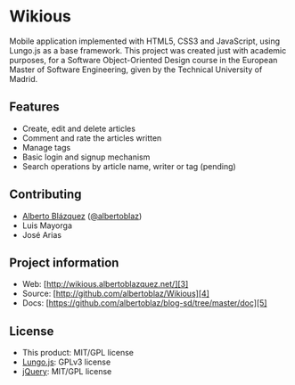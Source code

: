 # Wikious

Mobile application implemented with HTML5, CSS3 and JavaScript, using Lungo.js as a base framework.
This project was created just with academic purposes, for a Software Object-Oriented Design course in the European Master of Software Engineering, given by the Technical University of Madrid.


## Features

* Create, edit and delete articles
* Comment and rate the articles written
* Manage tags
* Basic login and signup mechanism
* Search operations by article name, writer or tag (pending)


## Contributing

* [Alberto Blázquez][1] ([@albertoblaz][2])
* Luis Mayorga
* José Arias


## Project information

* Web: [http://wikious.albertoblazquez.net/][3]
* Source: [http://github.com/albertoblaz/Wikious][4]
* Docs: [https://github.com/albertoblaz/blog-sd/tree/master/doc][5]


## License

* This product: MIT/GPL license
* [Lungo.js][6]: GPLv3 license
* [jQuery][7]: MIT/GPL license


[1]: http://albertoblazquez.net
[2]: https://twitter.com/albertoblaz
[3]: http://wikious.albertoblazquez.net/
[4]: http://github.com/albertoblaz/Wikious
[5]: https://github.com/albertoblaz/blog-sd/tree/master/doc
[6]: https://github.com/tapquo/lungo.js
[7]: https://github.com/jquery/jquery
